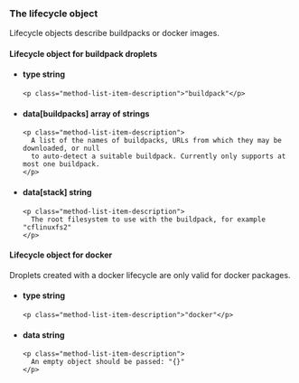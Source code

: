 <div class='no-margin'></div>

### The lifecycle object

Lifecycle objects describe buildpacks or docker images.

#### Lifecycle object for buildpack droplets

<ul class="method-list-group">
  <li class="method-list-item">
    <h4 class="method-list-item-label">
      type
      <span class="method-list-item-type">string</span>
    </h4>

    <p class="method-list-item-description">"buildpack"</p>
  </li>
  <li class="method-list-item">
    <h4 class="method-list-item-label">
      data[buildpacks]
      <span class="method-list-item-type">array of strings</span>
    </h4>

    <p class="method-list-item-description">
      A list of the names of buildpacks, URLs from which they may be downloaded, or null
      to auto-detect a suitable buildpack. Currently only supports at most one buildpack.
    </p>
  </li>
  <li class="method-list-item">
    <h4 class="method-list-item-label">
      data[stack]
      <span class="method-list-item-type">string</span>
    </h4>

    <p class="method-list-item-description">
      The root filesystem to use with the buildpack, for example "cflinuxfs2"
    </p>
  </li>
</ul>

#### Lifecycle object for docker

Droplets created with a docker lifecycle are only valid for docker packages.

<ul class="method-list-group">
  <li class="method-list-item">
    <h4 class="method-list-item-label">
      type
      <span class="method-list-item-type">string</span>
    </h4>

    <p class="method-list-item-description">"docker"</p>
  </li>
  <li class="method-list-item">
    <h4 class="method-list-item-label">
      data
      <span class="method-list-item-type">string</span>
    </h4>

    <p class="method-list-item-description">
      An empty object should be passed: "{}"
    </p>
  </li>
</ul>
